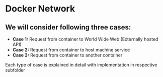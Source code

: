 # Docker Network

## We will consider following three cases:
- **Case 1:** Request from container to World Wide Web (Externally hosted API)  
- **Case 2:** Request from container to host machine service  
- **Case 3:** Request from container to another container  

Each type of case is explained in detail with implementation in respective subfolder  
